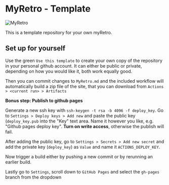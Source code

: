 # MyRetro - Template

![MyRetro](https://github.com/futurice/myRetro-template/workflows/MyRetro/badge.svg)

This is a template repository for your own myRetro.

## Set up for yourself

Use the green `Use this template` to create your own copy of the repository in your personal github account. It can either be public or private, depending on how you would like it, both work equally good.

Then you can commit changes to `MyRetro.md` and the included workflow will automatically build a zip file of the site, that you can download from `Actions > <current run> > Artifacts`

**Bonus step: Publish to github pages**

Generate a new ssh key with `ssh-keygen -t rsa -b 4096 -f deploy_key`. Go to `Settings > Deploy keys > Add new` and paste the public key (`deploy_key.pub` into the "Key" text area. Name it however you like, e.g. "Github pages deploy key". **Turn on write access**, otherwise the publish will fail.

After adding the public key, go to `Settings > Secrets > Add new secret` and add the private key (`deploy_key`) as `Value` and name it `ACTIONS_DEPLOY_KEY`.

Now trigger a build either by pushing a new commit or by rerunning an earlier build.

Lastly go to `Settings`, scroll down to `GitHub Pages` and select the `gh-pages` branch from the dropdown
